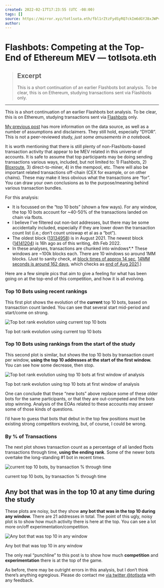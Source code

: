 ```yaml
---
created: 2022-02-17T17:23:55 (UTC -08:00)
tags: []
source: https://mirror.xyz/totlsota.eth/fbl1rZtzFydSyRQ7ckIm6dGYJ8xJWPvIN0Gej-qadQQ
author: 
---
```


# Flashbots: Competing at the Top-End of Ethereum MEV — totlsota.eth

> ## Excerpt
> This is a short continuation of an earlier Flashbots bot analysis. To be clear, this is on Ethereum, studying transactions sent via Flashbots only.

---
This is a short continuation of an earlier Flashbots bot analysis. To be clear, this is on Ethereum, studying transactions sent via [Flashbots](https://docs.flashbots.net/) only.

[My previous post](https://mirror.xyz/totlsota.eth/hyu-U2Q4qp0hTxnjYdW1sACynZRS1uHOBVQ4CY-uEoc) has more information on the data source, as well as a number of assumptions and disclaimers. They still hold, especially “DYOR”. This is not a peer-reviewed study, _just some amusements in a notebook._

It is worth mentioning that there is still plenty of non-Flashbots-based transaction activity that appear to be MEV related in this universe of accounts. It is safe to assume that top participants may be doing sending transactions various ways, included, but not limited to: 1) Flashbots, 2) [Bloxroute](https://bloxroute.com/), 3) direct-to-miner, 4) in the mempool, etc. There will also be important related transactions off-chain (CEX for example, or on other chains). These may make it less obvious what the transactions are “for”. You can draw your own conclusions as to the purpose/meaning behind various transaction bundles.

For this analysis:

-   It is focussed on the “top 10 bots” (shown a few ways). For any window, the top 10 bots account for ~40-50% of the transactions landed on chain via fbots.
-   I believe I've filtered out non-bot addresses, but there may be some accidentally included, especially if they are lower down the transaction count list (i.e.; don’t count uniswap et al as a “bot”).
-   The oldest block ([13134958](https://etherscan.io/block/13134958)) is in August 2021. The newest block ([14141204](https://etherscan.io/block/14141204)) is 16h ago as of this writing, 4th Feb 2022.
-   In these analyses, transactions are chunked into windows\*.\* These windows are ~100k blocks each. There are 10 windows so around 1MM blocks. (Just to sanity check, at [block times of approx 14 sec](https://etherscan.io/chart/blocktime), [14MM seconds is around 162 days](https://www.wolframalpha.com/input?i=14000000+seconds+in+days), which checks as [end of Aug 2021](https://www.convertunits.com/dates/daysfromnow/-162).)

Here are a few simple pics that aim to give a feeling for what has been going on at the top-end of this competition, and how it is all evolving.

### Top 10 Bots using recent rankings

This first plot shows the evolution of the **current** top 10 bots, based on transaction count landed. You can see that several start mid-period and start/come on strong.

![Top bot rank evolution using current top 10 bots](https://mirror.xyz/_next/image?url=https%3A%2F%2Fimages.mirror-media.xyz%2Fpublication-images%2FuUUX1jZSqytelvVVyT5KL.png&w=1920&q=90)

Top bot rank evolution using current top 10 bots

### Top 10 Bots using rankings from the start of the study

This second plot is similar, but shows the top 10 bots by transaction count per window, **using the top 10 addresses at the start of the first window.** You can see how some decrease, then stop.

![Top bot rank evolution using top 10 bots at first window of analysis](https://mirror.xyz/_next/image?url=https%3A%2F%2Fimages.mirror-media.xyz%2Fpublication-images%2F3rKxhnxKXeTiWzblpJB9A.png&w=1920&q=90)

Top bot rank evolution using top 10 bots at first window of analysis

One can conclude that these “new bots” above replace some of these older bots for the same participants, or that they are out-competed and the bots stop winning. Analysis of the EOAs related to these accounts may answer some of those kinds of questions.

I’d have to guess that bots that debut in the top few positions must be existing strong competitors evolving, but, of course, I could be wrong.

### By % of Transactions

The next plot shows transaction count as a percentage of all landed fbots transactions through time, **using the ending rank**. Some of the newer bots overtake the long-standing #1 bot in recent times.

![current top 10 bots, by transaction % through time](https://mirror.xyz/_next/image?url=https%3A%2F%2Fimages.mirror-media.xyz%2Fpublication-images%2Fy6KMCC_9eR34XVKca57UF.png&w=1920&q=90)

current top 10 bots, by transaction % through time

## Any bot that was in the top 10 at any time during the study

These plots are noisy, but they show **any bot that was in the top 10 during any window.** There are 21 addresses in total. The point of this ugly, noisy plot is to show how much activity there is here at the top. You can see a lot more on/off experimentation/competition.

![Any bot that was top 10 in any window](https://mirror.xyz/_next/image?url=https%3A%2F%2Fimages.mirror-media.xyz%2Fpublication-images%2FjHOKB1AZyR5JUR0iJOYRS.png&w=1920&q=90)

Any bot that was top 10 in any window

The only real “punchline” to this post is to show how much **competition** and **experimentation** there is at the top of the game.

As before, there may be outright errors in this analysis, but I don’t think there’s anything egregious. Please do contact me [via twitter @totlsota](https://twitter.com/totlsota) with any feedback.
